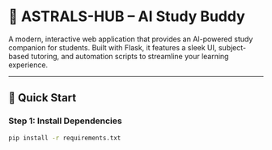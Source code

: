 # 🤖 ASTRALS-HUB – AI Study Buddy

A modern, interactive web application that provides an AI-powered study companion for students. Built with Flask, it features a sleek UI, subject-based tutoring, and automation scripts to streamline your learning experience.

---

## 🚀 Quick Start

### Step 1: Install Dependencies

```bash
pip install -r requirements.txt

